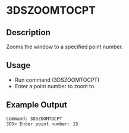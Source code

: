 # 3DSZOOMTOCPT

## Description

Zooms the window to a specified point number.

## Usage

* Run command (3DSZOOMTOCPT)
* Enter a point number to zoom to.

## Example Output

```
Command: 3DSZOOMTOCPT
3DS> Enter point number: 15
```
